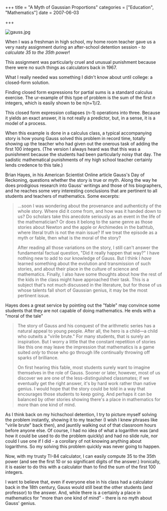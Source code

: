 +++
title = "A Myth of Gaussian Proportions"
categories = ["Education", "Mathematics"]
date = 2007-06-03


+++


<img alt="gauss.jpg" src="https://www.fractalog.com/jpg/gauss.jpg" />

When I was a freshman in high school, my home room teacher gave us a very nasty assignment during an after-school detention session - <em>to calculate 35 to the 35th power</em>! 
      
This assignment was particularly cruel and unusual punishment because there were no such things as calculators back in 1967.
     
What I really needed was something I didn't know about until college: a closed-form solution.
      
Finding closed form expressions for partial sums is a standard calculus exercise. The ur-example of this type of problem is the sum of the first <em>n </em>integers, which is easily shown to be n(n+1)/2.
         
This closed form expression collapses (n-1) operations into three. Because it yields an exact answer, it is not really a predictor, but, in a sense, it is a model of a process.
         
When this example is done in a calculus class, a typical accompanying story is how young Gauss solved this problem in record time, totally showing up the teacher who had given out the onerous task of adding the first 100 integers. (The version I always heard was that this was a punishment because the students had been particularly noisy that day. The sadistic mathematical punishments of my high school teacher certainly lends credence to this tale.)
         
Brian Hayes, in his American Scientist Online article Gauss's Day of Reckoning, questions whether the story is true or myth. Along the way he does prodigious research into Gauss' writings and those of his biographers, and he reaches some very interesting conclusions that are pertinent to all students and teachers of mathematics. Some excerpts:
         
<blockquote>   
...soon I was wondering about the provenance and authenticity of the whole story.         Where did it come from, and how was it handed down to us? Do scholars take this anecdote seriously as an event in the life of the mathematician? Or does it belong to the same genre as those stories about Newton and the apple or Archimedes         in the bathtub, where literal truth is not the main issue? If we treat the episode as a myth or fable, then what is the moral of the story?
     
After reading all those variations on the story, I still can't answer the         fundamental factual question, &quot;Did it really happen that way?&quot; I have nothing new to add to our knowledge of Gauss. But I think I <em>have</em> learned something about the evolution and transmission of such stories, and about         their place in the culture of science and mathematics. Finally, I also have some     thoughts about how the rest of the kids in the class might have approached their task. This is a subject that's not much discussed in the literature, but for those of us whose talents fall short of Gaussian genius, it may be the most pertinent issue.
   </blockquote>
                  
Hayes does a great service by pointing out the &quot;fable&quot; may convince some students that they are not capable of doing mathematics. He ends with a &quot;moral of the tale&quot;
               
<blockquote>   
The story of Gauss and his conquest of the arithmetic series has a natural appeal to young people. After all, the hero is a child&mdash;a child who outwits a &quot;virile brute.&quot; For many students, that is surely an inspiration. But I worry a little that the constant repetition of stories like this one may leave the     impression that mathematics is a game suited <em>only</em> to those who go through life continually throwing off sparks of brilliance.
     
On first hearing this fable, most students surely want to imagine themselves in the role of Gauss. Sooner or later, however, most of us discover we are one of         the less-distinguished classmates; if we eventually get the right answer, it's by hard work rather than native genius. I would hope that the story could be told in a way that encourages those students to keep going. And perhaps it can be balanced by other stories showing there's a place in mathematics for more than one kind of mind.
   </blockquote>
                
As I think back on my hichschool detention, I try to picture myself solving the problem instantly, showing it to my teacher (I wish I knew phrases like &quot;virile brute&quot; back then), and jauntily walking out of that classroom hours before anyone else. Of course, I had no idea of what a logarithm was (and how it could be used to do the problem quickly) and had no slide rule, nor could I use one if I did - a corollary of not knowing anything about logarithms. So my solving this problem quickly was never going to happen.
   
Now, with my trusty TI-84 calculator, I can easily compute 35 to the 35th power (and see the first 10 or so significant digits of the answer.) Ironically, it is easier to do this with a calculator than to find the sum of the first 100 integers.
   
I want to believe that, even if everyone else in his class had a calculator back in the 18th century, Gauss would still beat the other students (and professor) to the answer. And, while there is a certainly a place in mathematics for &quot;more than one kind of mind&quot; - there is no myth about Gauss' genius.  
